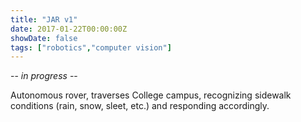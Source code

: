 ```yaml
---
title: "JAR v1"
date: 2017-01-22T00:00:00Z
showDate: false
tags: ["robotics","computer vision"]
---
```


-- *in progress* --

Autonomous rover, traverses College campus, recognizing sidewalk conditions (rain, snow, sleet, etc.) and responding accordingly.